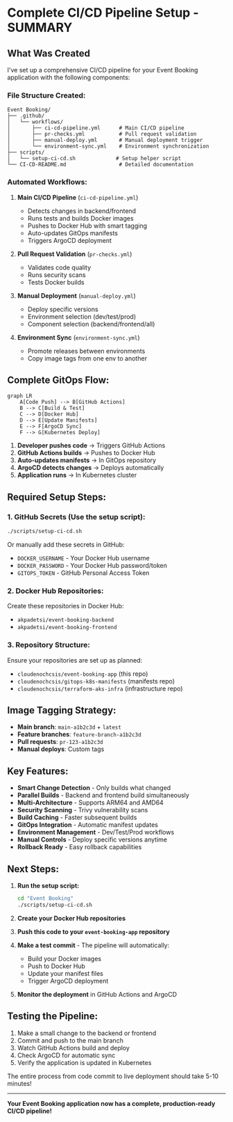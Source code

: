 # Complete CI/CD Pipeline Setup - SUMMARY

## What Was Created

I've set up a comprehensive CI/CD pipeline for your Event Booking application with the following components:

### **File Structure Created:**
```
Event Booking/
├── .github/
│   └── workflows/
│       ├── ci-cd-pipeline.yml      # Main CI/CD pipeline
│       ├── pr-checks.yml           # Pull request validation
│       ├── manual-deploy.yml       # Manual deployment trigger
│       └── environment-sync.yml    # Environment synchronization
├── scripts/
│   └── setup-ci-cd.sh             # Setup helper script
└── CI-CD-README.md                 # Detailed documentation
```

### **Automated Workflows:**

1. **Main CI/CD Pipeline** (`ci-cd-pipeline.yml`)
   - Detects changes in backend/frontend
   - Runs tests and builds Docker images
   - Pushes to Docker Hub with smart tagging
   - Auto-updates GitOps manifests
   - Triggers ArgoCD deployment

2. **Pull Request Validation** (`pr-checks.yml`)
   - Validates code quality
   - Runs security scans
   - Tests Docker builds

3. **Manual Deployment** (`manual-deploy.yml`)
   - Deploy specific versions
   - Environment selection (dev/test/prod)
   - Component selection (backend/frontend/all)

4. **Environment Sync** (`environment-sync.yml`)
   - Promote releases between environments
   - Copy image tags from one env to another

## **Complete GitOps Flow:**

```mermaid
graph LR
    A[Code Push] --> B[GitHub Actions]
    B --> C[Build & Test]
    C --> D[Docker Hub]
    D --> E[Update Manifests]
    E --> F[ArgoCD Sync]
    F --> G[Kubernetes Deploy]
```

1. **Developer pushes code** → Triggers GitHub Actions
2. **GitHub Actions builds** → Pushes to Docker Hub
3. **Auto-updates manifests** → In GitOps repository
4. **ArgoCD detects changes** → Deploys automatically
5. **Application runs** → In Kubernetes cluster

## **Required Setup Steps:**

### 1. **GitHub Secrets** (Use the setup script):
```bash
./scripts/setup-ci-cd.sh
```

Or manually add these secrets in GitHub:
- `DOCKER_USERNAME` - Your Docker Hub username
- `DOCKER_PASSWORD` - Your Docker Hub password/token
- `GITOPS_TOKEN` - GitHub Personal Access Token

### 2. **Docker Hub Repositories:**
Create these repositories in Docker Hub:
- `akpadetsi/event-booking-backend`
- `akpadetsi/event-booking-frontend`

### 3. **Repository Structure:**
Ensure your repositories are set up as planned:
- `cloudenochcsis/event-booking-app` (this repo)
- `cloudenochcsis/gitops-k8s-manifests` (manifests repo)
- `cloudenochcsis/terraform-aks-infra` (infrastructure repo)

## **Image Tagging Strategy:**

- **Main branch**: `main-a1b2c3d` + `latest`
- **Feature branches**: `feature-branch-a1b2c3d`
- **Pull requests**: `pr-123-a1b2c3d`
- **Manual deploys**: Custom tags

## **Key Features:**

- **Smart Change Detection** - Only builds what changed
- **Parallel Builds** - Backend and frontend build simultaneously
- **Multi-Architecture** - Supports ARM64 and AMD64
- **Security Scanning** - Trivy vulnerability scans
- **Build Caching** - Faster subsequent builds
- **GitOps Integration** - Automatic manifest updates
- **Environment Management** - Dev/Test/Prod workflows
- **Manual Controls** - Deploy specific versions anytime
- **Rollback Ready** - Easy rollback capabilities

## **Next Steps:**

1. **Run the setup script:**
   ```bash
   cd "Event Booking"
   ./scripts/setup-ci-cd.sh
   ```

2. **Create your Docker Hub repositories**

3. **Push this code to your `event-booking-app` repository**

4. **Make a test commit** - The pipeline will automatically:
   - Build your Docker images
   - Push to Docker Hub
   - Update your manifest files
   - Trigger ArgoCD deployment

5. **Monitor the deployment** in GitHub Actions and ArgoCD

## **Testing the Pipeline:**

1. Make a small change to the backend or frontend
2. Commit and push to the main branch
3. Watch GitHub Actions build and deploy
4. Check ArgoCD for automatic sync
5. Verify the application is updated in Kubernetes

The entire process from code commit to live deployment should take 5-10 minutes!

---

**Your Event Booking application now has a complete, production-ready CI/CD pipeline!**
